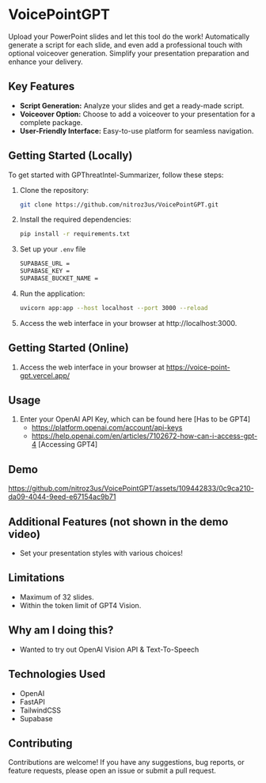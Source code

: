 # VoicePointGPT
 Upload your PowerPoint slides and let this tool do the work! Automatically generate a script for each slide, and even add a professional touch with optional voiceover generation. Simplify your presentation preparation and enhance your delivery.

## Key Features

- **Script Generation:** Analyze your slides and get a ready-made script.
- **Voiceover Option:** Choose to add a voiceover to your presentation for a complete package.
- **User-Friendly Interface:** Easy-to-use platform for seamless navigation.

## Getting Started (Locally)

To get started with GPThreatIntel-Summarizer, follow these steps:

1. Clone the repository:

    ```bash
    git clone https://github.com/nitroz3us/VoicePointGPT.git
    ```

2. Install the required dependencies:
  
    ```bash
    pip install -r requirements.txt
    ```
    
3. Set up your ```.env``` file
    ```bash
    SUPABASE_URL = 
    SUPABASE_KEY =
    SUPABASE_BUCKET_NAME =
    ```

4. Run the application:
   
    ```bash
    uvicorn app:app --host localhost --port 3000 --reload
    ```
    
5. Access the web interface in your browser at http://localhost:3000.

## Getting Started (Online)

1. Access the web interface in your browser at https://voice-point-gpt.vercel.app/


## Usage
1. Enter your OpenAI API Key, which can be found here [Has to be GPT4]
    - https://platform.openai.com/account/api-keys
    - https://help.openai.com/en/articles/7102672-how-can-i-access-gpt-4 [Accessing GPT4]

## Demo


https://github.com/nitroz3us/VoicePointGPT/assets/109442833/0c9ca210-da09-4044-9eed-e67154ac9b71

## Additional Features (not shown in the demo video)
- Set your presentation styles with various choices!

## Limitations
- Maximum of 32 slides.
- Within the token limit of GPT4 Vision. 

## Why am I doing this?
- Wanted to try out OpenAI Vision API & Text-To-Speech

## Technologies Used
- OpenAI
- FastAPI
- TailwindCSS
- Supabase

## Contributing
Contributions are welcome! If you have any suggestions, bug reports, or feature requests, please open an issue or submit a pull request.
